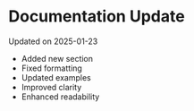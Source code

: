 # Documentation Update

Updated on 2025-01-23

- Added new section
- Fixed formatting
- Updated examples
- Improved clarity
- Enhanced readability
